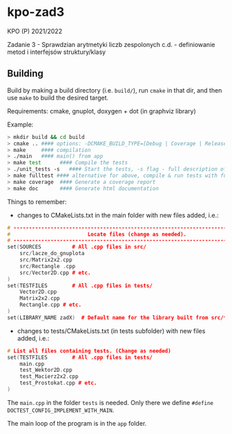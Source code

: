 # kpo-zad3

KPO (P) 2021/2022

Zadanie 3 -   Sprawdzian arytmetyki liczb zespolonych c.d. - definiowanie metod i interfejsów struktury/klasy 


## Building

Build by making a build directory (i.e. `build/`), run `cmake` in that dir, and then use `make` to build the desired target.

Requirements: cmake, gnuplot, doxygen + dot (in graphviz library)

Example:

``` bash
> mkdir build && cd build
> cmake .. #### options: -DCMAKE_BUILD_TYPE=[Debug | Coverage | Release], Debug is default
> make     #### compilation
> ./main   #### main() from app
> make test      #### Compile the tests
> ./unit_tests -s   #### Start the tests, -s flag - full description of each case
> make fulltest #### alternative for above, compile & run tests with full decription
> make coverage  #### Generate a coverage report
> make doc       #### Generate html documentation
```

Things to remember:
* changes to CMakeLists.txt in the main folder with new files added, i.e.:
```cpp
# --------------------------------------------------------------------------------
#                         Locate files (change as needed).
# --------------------------------------------------------------------------------
set(SOURCES          # All .cpp files in src/
    src/lacze_do_gnuplota
    src/Matrix2x2.cpp
    src/Rectangle .cpp
    src/Vector2D.cpp # etc.
)
set(TESTFILES        # All .cpp files in tests/
    Vector2D.cpp
    Matrix2x2.cpp
    Rectangle.cpp # etc.
)
set(LIBRARY_NAME zadX)  # Default name for the library built from src/*.cpp (change if you wish)
```
* changes to tests/CMakeLists.txt (in tests subfolder) with new files added, i.e.:
```cpp
# List all files containing tests. (Change as needed)
set(TESTFILES        # All .cpp files in tests/
    main.cpp
    test_Wektor2D.cpp
    test_Macierz2x2.cpp
    test_Prostokat.cpp # etc.
)
```
The `main.cpp` in the folder `tests` is needed. Only there we define `#define DOCTEST_CONFIG_IMPLEMENT_WITH_MAIN`.

The main loop of the program is in the `app` folder.

